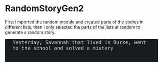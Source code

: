 # RandomStoryGen2
 First I mported the random module and created parts of the stories in different lists, then I only selected the parts of the lists at random to generate a random story.


<img src="IMG_0436.jpg" alt="Output Example">
